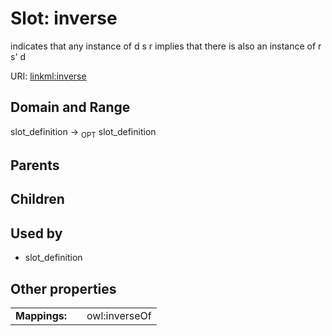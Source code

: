 
# Slot: inverse


indicates that any instance of d s r implies that there is also an instance of r s' d

URI: [linkml:inverse](https://w3id.org/linkml/inverse)


## Domain and Range

slot_definition &#8594;  <sub>OPT</sub> slot_definition

## Parents


## Children


## Used by

 * slot_definition

## Other properties

|  |  |  |
| --- | --- | --- |
| **Mappings:** | | owl:inverseOf |

